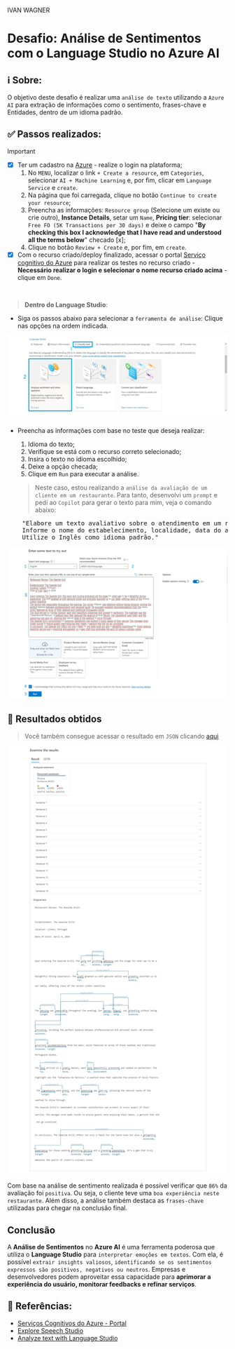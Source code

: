 IVAN WAGNER


# Desafio: Análise de Sentimentos com o Language Studio no Azure AI


## ℹ️ Sobre:

O objetivo deste desafio é realizar uma `análise de texto` utilizando a `Azure AI` para extração de informações como o sentimento, frases-chave e Entidades, dentro de um idioma padrão.



## ✅ Passos realizados:

> [!IMPORTANT]
>
> - [x] Ter um cadastro na [Azure](https://azure.microsoft.com) - realize o login na plataforma;
>   1. No `MENU`, localizar o link `+ Create a resource`, em `Categories`, selecionar `AI + Machine Learning` e, por fim, clicar em `Language Service` e `create`.
>   2. Na página que foi carregada, clique no botão `Continue to create your resource`; 
>   3. Preencha as informações: `Resource group` (Selecione um existe ou crie outro), **Instance Details**, setar um `Name`, **Pricing tier**: selecionar `Free FO (5K Transactions per 30 days)` e deixe o campo "**By checking this box I acknowledge that I have read and understood all the terms below**" checado [x];
>   4. Clique no botão `Review + Create` e, por fim, em `create`.
> - [x] Com o recurso criado/deploy finalizado, acessar o portal [Serviço cognitivo do Azure](https://language.cognitive.azure.com/?azure-portal=true) para realizar os testes no recurso criado - **Necessário realizar o login e selecionar o nome recurso criado acima** - clique em `Done`.
> 

<br/>

> **Dentro do Language Studio**:

<!--
* **Dentro do Language Studio** crie um novo recurso seguindo a ordem indicada na imagem abaixo:
![Criando recurso de linguagem](./screenshots/create-language-resource.jpg)
-->

* Siga os passos abaixo para selecionar a `ferramenta de análise`: Clique nas opções na ordem indicada.

![Selecionando ferramente de análise](./screenshots/analysis-tool.jpg)


* Preencha as informações com base no teste que deseja realizar:
    1. Idioma do texto;
    2. Verifique se está com o recurso correto selecionado;
    3. Insira o texto no idioma escolhido;
    4. Deixe a opção checada;
    5. Clique em `Run` para executar a análise.

    > Neste caso, estou realizando a `análise da avaliação de um cliente em um restaurante`. Para tanto, desenvolvi um `prompt` e pedi ao `Copilot` para gerar o texto para mim, veja o comando abaixo:

<pre>
    "Elabore um texto avaliativo sobre o atendimento em um restaurante.
    Informe o nome do estabelecimento, localidade, data do atendimento e a avaliação do usuário.
    Utilize o Inglês como idioma padrão."
</pre>

![Selecionando ferramente de análise](./screenshots/testing.jpg)


## 🎯 Resultados obtidos

> Você também consegue acessar o resultado em `JSON` clicando [aqui](./outputs/result.json)

![Resultado obtido](./outputs/result.jpg)


Com base na análise de sentimento realizada é possível verificar que `86%` da avaliação foi `positiva`. Ou seja, o cliente teve uma `boa experiência neste restaurante`. Além disso, a análise também destaca as `frases-chave` utilizadas para chegar na conclusão final.



## Conclusão

A **Análise de Sentimentos** no **Azure AI** é uma ferramenta poderosa que utiliza o **Language Studio** para `interpretar emoções em textos`. Com ela, é possível `extrair insights valiosos`, `identificando se os sentimentos expressos são positivos, negativos ou neutros`. Empresas e desenvolvedores podem aproveitar essa capacidade para **aprimorar a experiência do usuário, monitorar feedbacks e refinar serviços**.



## 📖 Referências:

* [Serviços Cognitivos do Azure - Portal](https://speech.microsoft.com/portal)
* [Explore Speech Studio](https://aka.ms/ai900-speech)
* [Analyze text with Language Studio](https://aka.ms/ai900-text-analysis) 
